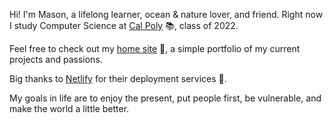 Hi! I'm Mason, a lifelong learner, ocean & nature lover, and friend. Right now I study Computer Science at [Cal Poly](https://www.calpoly.edu/) 📚, class of 2022.

Feel free to check out my [home site](https://masonmcelvain.dev/) 🌴, a simple portfolio of my current projects and passions.

Big thanks to [Netlify](https://www.netlify.com/) for their deployment services 🎉.

My goals in life are to enjoy the present, put people first, be vulnerable, and make the world a little better.
